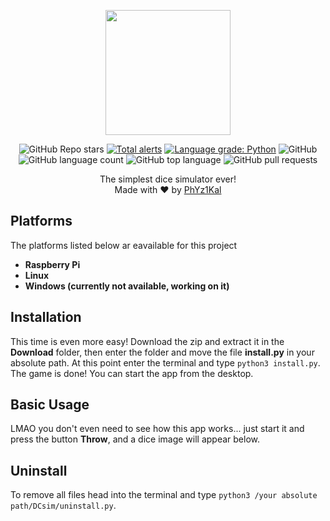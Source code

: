 <p align="center">
  <img 
    width="200"
    height="200"
    src="https://i.ibb.co/SRpkZrj/icon.png"
  >
</p>

<p align="center">
  <img alt="GitHub Repo stars" src="https://img.shields.io/github/stars/PhYz1Kal/Dice-Simulator"> <a href="https://lgtm.com/projects/g/PhYz1Kal/Dice-Simulator/alerts/"><img alt="Total alerts" src="https://img.shields.io/lgtm/alerts/g/PhYz1Kal/Dice-Simulator.svg?logo=lgtm&logoWidth=18"/></a> <a href="https://lgtm.com/projects/g/PhYz1Kal/Dice-Simulator/context:python"><img alt="Language grade: Python" src="https://img.shields.io/lgtm/grade/python/g/PhYz1Kal/Dice-Simulator.svg?logo=lgtm&logoWidth=18"/></a> <img alt="GitHub" src="https://img.shields.io/github/license/PhYz1Kal/Dice-Simulator"> <img alt="GitHub language count" src="https://img.shields.io/github/languages/count/PhYz1Kal/Dice-Simulator"> <img alt="GitHub top language" src="https://img.shields.io/github/languages/top/PhYz1Kal/Dice-Simulator"> <img alt="GitHub pull requests" src="https://img.shields.io/github/issues-pr/PhYz1Kal/Dice-Simulator">
</p>
<div align="center">
  The simplest dice simulator ever!
</div>
<div align="center">
  Made with ❤ by <a href="https://github.com/PhYz1Kal">PhYz1Kal</a>
</div>

## Platforms
The platforms listed below ar eavailable for this project
- **Raspberry Pi**
- **Linux**
- **Windows (currently not available, working on it)**
## Installation
This time is even more easy! Download the zip and extract it in the **Download** folder, then enter the folder and move the file **install.py** in your absolute path. At this point enter the terminal and type `python3 install.py`. The game is done! You can start the app from the desktop.
## Basic Usage
LMAO you don't even need to see how this app works... just start it and press the button **Throw**, and a dice image will appear below.
## Uninstall
To remove all files head into the terminal and type `python3 /your absolute path/DCsim/uninstall.py`.
